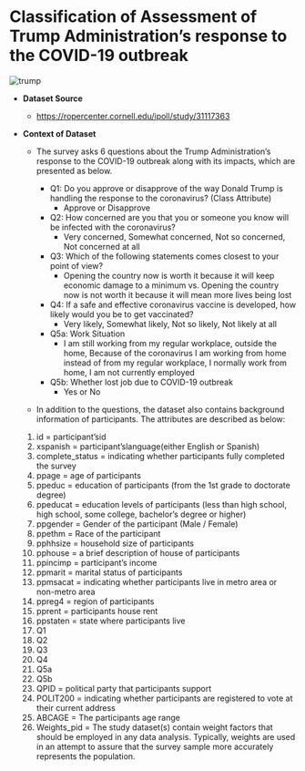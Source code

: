 # Classification of Assessment of Trump Administration’s response to the COVID-19 outbreak
![trump](https://s.abcnews.com/images/US/IpsosPoll_Coronavirus_Q1_ApproveDisapprove_061820_v01_KS_hpEmbed_16x9_992.jpg)

- **Dataset Source**
  - https://ropercenter.cornell.edu/ipoll/study/31117363


- **Context of Dataset**
  - The survey asks 6 questions about the Trump Administration’s response to the COVID-19 outbreak along with its impacts, which are presented as below.
    - Q1: Do you approve or disapprove of the way Donald Trump is handling the response to the coronavirus? (Class Attribute)
      - Approve or Disapprove
    - Q2: How concerned are you that you or someone you know will be infected with the coronavirus?
      - Very concerned, Somewhat concerned, Not so concerned, Not concerned at all
    - Q3: Which of the following statements comes closest to your point of view?
      - Opening the country now is worth it because it will keep economic damage to a minimum vs. Opening the country now is not worth it because it will mean more lives being lost
    - Q4: If a safe and effective coronavirus vaccine is developed, how likely would you be to get vaccinated?
      - Very likely, Somewhat likely, Not so likely, Not likely at all 
    - Q5a: Work Situation
      - I am still working from my regular workplace, outside the home, Because of the coronavirus I am working from home instead of from my regular workplace, I normally work from home, I am not currently employed
    - Q5b: Whether lost job due to COVID-19 outbreak 
      - Yes or No
      
  - In addition to the questions, the dataset also contains background information of participants. The attributes are described as below:
  1. id = participant’sid
  2. xspanish = participant’slanguage(either English or Spanish)
  3. complete_status = indicating whether participants fully completed the survey
  4. ppage = age of participants
  5. ppeduc = education of participants (from the 1st grade to doctorate degree)
  6. ppeducat = education levels of participants (less than high school, high school, some college, bachelor’s degree or higher)
  7. ppgender = Gender of the participant (Male / Female)
  8. ppethm = Race of the participant
  9. pphhsize = household size of participants
  10. pphouse = a brief description of house of participants
  11. ppincimp = participant’s income
  12. ppmarit = marital status of participants
  13. ppmsacat = indicating whether participants live in metro area or non-metro area 
  14. ppreg4 = region of participants
  15. pprent = participants house rent
  16. ppstaten = state where participants live
  17. Q1
  18. Q2 
  19. Q3
  20. Q4
  21. Q5a
  22. Q5b
  23. QPID = political party that participants support
  24. POLIT200 = indicating whether participants are registered to vote at their current address
  25. ABCAGE = The participants age range
  26. Weights_pid = The study dataset(s) contain weight factors that should be employed in any data analysis. Typically, weights are used in an attempt to assure that the survey sample more accurately represents the population.
